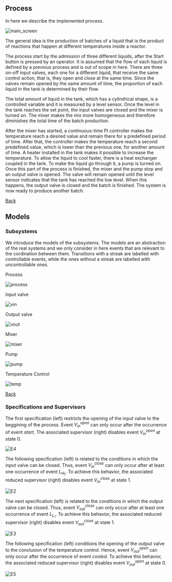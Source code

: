 ## Process

In here we describe the implemented process.

![main_screen](https://user-images.githubusercontent.com/12836843/122487626-13e78380-cfb2-11eb-9f74-1fe73cbb9f6a.JPG)

The general idea is the production of batches of a liquid that is the product of reactions that happen at different temperatures inside a reactor.

The process start by the admission of three different liquids, after the Start button is pressed by an operator. It is assumed that the flow of each liquid is defined by a previous process and is out of scope in here. There are three on-off input valves, each one for a different liquid, that receive the same control action, that is, they open and close at the same time. Since the valves remain opened by the same amount of time, the proportion of each liquid in the tank is determined by their flow. 

The total amount of liquid in the tank, which has a cylindrical shape, is a controlled variable and it is measured by a level sensor. Once the level in the tank reaches the set point, the input valves are closed and the mixer is turned on. The mixer makes the mix more homogeneous and therefore diminishes the total time of the batch production.

After the mixer has started, a continuous-time PI controller makes the temperature reach a desired value and remain there for a predefined period of time. After that, the controller makes the temperature reach a second predefined value, which is lower than the previous one, for another amount of time. A heater installed in the tank makes it possible to increase the temperature. To allow the liquid to cool faster, there is a heat exchanger coupled in the tank. To make the liquid go through it, a pump is turned on. Once this part of the process is finished, the mixer and the pump stop and an output valve is opened. The valve will remain opened until the level sensor indicates that the tank has reached the low level. When this happens, the output valve is closed and the batch is finished. The system is now ready to produce another batch.

[Back](https://github.com/michelrodrigo/DES-control-system)

## Models
 
### Subsystems

We introduce the models of the subsystems. The models are an abstraction of the real systems and we only consider in here events that are relevant to the cordination between them. Transitions with a streak are labelled with controllable events, while the ones without a streak are labelled with uncontrollable ones.

Process

![process](https://user-images.githubusercontent.com/12836843/156244315-d515c71d-462f-4573-9efd-d8ecadb2f699.jpg) 

Input valve

![vin](https://user-images.githubusercontent.com/12836843/156243984-ccadc934-324c-4f45-8ff1-ccf22a816bf1.jpg)

Output valve

![vout](https://user-images.githubusercontent.com/12836843/156244252-2bf9299e-1ae3-4a76-a7b2-75d3ba68d734.jpg)

Mixer

![mixer](https://user-images.githubusercontent.com/12836843/156244339-4c313b4d-c457-4911-9282-24ec2f01273c.jpg)

Pump

![pump](https://user-images.githubusercontent.com/12836843/156245188-807ea470-01df-4e59-aa9e-3b9e7cee91ab.jpg)

Temperature Control

![temp](https://user-images.githubusercontent.com/12836843/156244390-6c817a34-647e-4fdf-95c5-1771d9234168.jpg)

[Back](https://github.com/michelrodrigo/DES-control-system)

### Specifications and Supervisors

The first specification (left) restricts the opening of the input valve to the beggining of the process. Event $`V_{in}^{open}`$ can only occur after the occurrence of event $`start`$. The associated supervisor (right) disables event $`V_{in}^{open}`$ at state 0.

![E4](https://user-images.githubusercontent.com/12836843/156268551-aeca3454-4130-4dd8-ab80-186fbd43ea81.jpg)

The following specification (left) is related to the conditions in which the input valve can be closed.  Thus, event $`V_{in}^{close}`$ can only occur after at least one occurrence of event $`L_{H_1}`$. To achieve this behavior, the associated reduced supervisor (right) disables event $`V_{in}^{close}`$ at state 1.

![E2](https://user-images.githubusercontent.com/12836843/156251621-a105b1b1-9e3b-4f3d-a6ef-8a6487138843.jpg)

The next specification (left) is related to the conditions in which the output valve can be closed.  Thus, event $`V_{out}^{close}`$ can only occur after at least one occurrence of event $`L_{L_1}`$. To achieve this behavior, the associated reduced supervisor (right) disables event $`V_{out}^{close}`$ at state 1.

![E3](https://user-images.githubusercontent.com/12836843/156263459-2872176b-66fb-4e78-90d6-1adfd9a9600f.jpg)

The following specification (left) conditions the opening of the output valve to the conclusion of the temperature control. Hence, event $`V_{out}^{open}`$ can only occur after  the occurrence of event $`cooled`$. To achieve this behavior, the associated reduced supervisor (right) disables event $`V_{out}^{open}`$ at state 0.


![E5](https://user-images.githubusercontent.com/12836843/156269907-b3712585-df01-4a6d-8fa2-9cfaf5f7cbc9.jpg)
